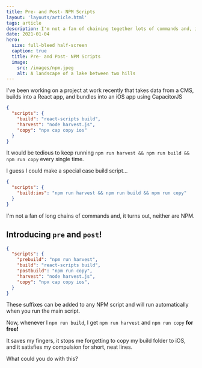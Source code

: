 ```yaml
---
title: Pre- and Post- NPM Scripts
layout: 'layouts/article.html'
tags: article
description: I'm not a fan of chaining together lots of commands and, it turns out, neither are NPM!
date: 2021-01-04
hero:
  size: full-bleed half-screen
  caption: true
  title: Pre- and Post- NPM Scripts
  image:
    src: /images/npm.jpeg
    alt: A landscape of a lake between two hills
---
```


I've been working on a project at work recently that takes data from a CMS, builds into a React app, and bundles into an iOS app using CapacitorJS

```json
{
  "scripts": {
    "build": "react-scripts build",
    "harvest": "node harvest.js",
    "copy": "npx cap copy ios"
  }
}
```

It would be tedious to keep running `npm run harvest && npm run build && npm run copy` every single time.

I guess I could make a special case build script…

```json
{
  "scripts": {
    "build:ios": "npm run harvest && npm run build && npm run copy"
  }
}
```

I'm not a fan of long chains of commands and, it turns out, neither are NPM.

## Introducing `pre` and `post`!

```json
{
  "scripts": {
    "prebuild": "npm run harvest",
    "build": "react-scripts build",
    "postbuild": "npm run copy",
    "harvest": "node harvest.js",
    "copy": "npx cap copy ios",
  }
}
```

These suffixes can be added to any NPM script and will run automatically when you run the main script.

Now, whenever I `npm run build`, I get `npm run harvest` and `npm run copy` **for free!**

It saves my fingers, it stops me forgetting to copy my build folder to iOS, and it satisfies my compulsion for short, neat lines.

What could you do with this?

